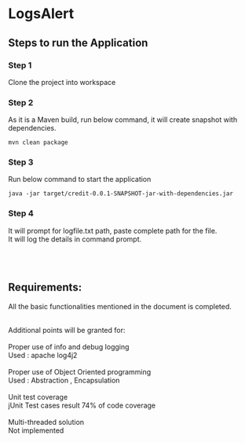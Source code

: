# LogsAlert

## Steps to run the Application
### Step 1
Clone the project into workspace
### Step 2
As it is a Maven build, run below command, it will create snapshot with dependencies.
```
mvn clean package
```
### Step 3
Run below command to start the application
```
java -jar target/credit-0.0.1-SNAPSHOT-jar-with-dependencies.jar
```
### Step 4

It will prompt for logfile.txt path, paste complete path for the file.<br/>
It will log the details in command prompt.

<br/><br/>
## Requirements:
All the basic functionalities mentioned in the document is completed. <br/><br/>

Additional points will be granted for: <br/><br/>
Proper use of info and debug logging<br/>
Used : apache log4j2 <br/><br/>
Proper use of Object Oriented programming <br/>
Used : Abstraction , Encapsulation<br/><br/>
Unit test coverage<br/>
jUnit Test cases result 74% of code coverage <br/><br/>
Multi-threaded solution<br/>
Not implemented <br/><br/>
